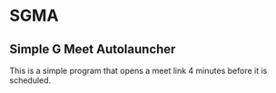 # SGMA
## Simple G Meet Autolauncher
This is a simple program that opens a meet link 4 minutes before it is scheduled. 
